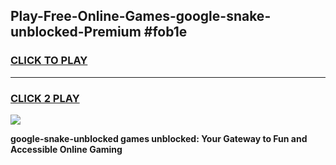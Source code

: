 
## Play-Free-Online-Games-google-snake-unblocked-Premium #fob1e
<h3>
<a href="https://premium.freeplayer.one?title=google-snake-unblocked&ref=8M">CLICK TO PLAY</a></h3>
<hr>

<h3>
<a href="https://premium.freeplayer.one?title=google-snake-unblocked&ref=8M">CLICK 2 PLAY</a>
  
</h3>

<a href="https://premium.freeplayer.one?title=google-snake-unblocked&ref=8M"><img src="https://clearcache.store/games.png"></a>


**google-snake-unblocked games unblocked: Your Gateway to Fun and Accessible Online Gaming**
